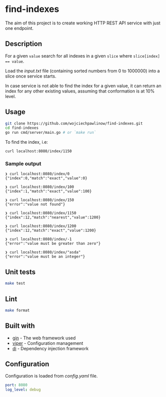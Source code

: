 # find-indexes

The aim of this project is to create working HTTP REST API service with just one endpoint.

## Description

For a given `value` search for all indexes in a given `slice` where `slice[index] == value`.  

Load the _input.txt_ file (containing sorted numbers from 0 to 1000000) into a slice once service starts.  

In case service is not able to find the index for a given value, it can return an index for any other existing values,
assuming that conformation is at 10% level.

## Usage

```bash
git clone https://github.com/wojciechpawlinow/find-indexes.git
cd find-indexes
go run cmd/server/main.go # or `make run`
```

To find the index, i.e:
```curl
curl localhost:8080/index/1150
```

### Sample output
```
❯ curl localhost:8080/index/0
{"index":0,"match":"exact","value":0}

❯ curl localhost:8080/index/100                                                                                                                                                                                                                              
{"index":1,"match":"exact","value":100}

❯ curl localhost:8080/index/150
{"error":"value not found"}

❯ curl localhost:8080/index/1150
{"index":12,"match":"nearest","value":1200}

❯ curl localhost:8080/index/1200
{"index":12,"match":"exact","value":1200}

❯ curl localhost:8080/index/-1
{"error":"value must be greater than zero"}

❯ curl localhost:8080/index/"asda"
{"error":"value must be an integer"}
```

## Unit tests

```bash
make test
```

## Lint

```bash
make format
```

## Built with
- [gin](https://github.com/gin-gonic/gin) - The web framework used  
- [viper](https://github.com/spf13/viper) - Configuration management
- [di](https://github.com/sarulabs/di) - Dependency injection framework

## Configuration

Configuration is loaded from _config.yaml_ file.

```yaml
port: 8080
log_level: debug
```